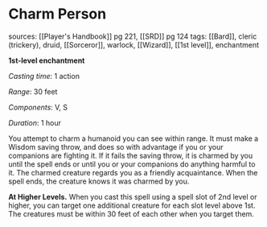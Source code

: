 # Charm Person
sources: [[Player's Handbook]] pg 221, [[SRD]] pg 124
tags: [[Bard]], cleric (trickery), druid, [[Sorceror]], warlock, [[Wizard]], [[1st level]], enchantment

**1st-level enchantment**

*Casting time*: 1 action

*Range*: 30 feet

*Components*: V, S

*Duration*: 1 hour

You attempt to charm a humanoid you can see within range. It must make a Wisdom saving throw, and does so with advantage if you or your companions are fighting it. If it fails the saving throw, it is charmed by you until the spell ends or until you or your companions do anything harmful to it. The charmed creature regards you as a friendly acquaintance. When the spell ends, the creature knows it was charmed by you.

**At Higher Levels.** When you cast this spell using a spell slot of 2nd level or higher, you can target one additional creature for each slot level above 1st. The creatures must be within 30 feet of each other when you target them.
